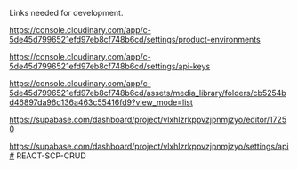 Links needed for development.

https://console.cloudinary.com/app/c-5de45d7996521efd97eb8cf748b6cd/settings/product-environments

https://console.cloudinary.com/app/c-5de45d7996521efd97eb8cf748b6cd/settings/api-keys

https://console.cloudinary.com/app/c-5de45d7996521efd97eb8cf748b6cd/assets/media_library/folders/cb5254bd46897da96d136a463c55416fd9?view_mode=list

https://supabase.com/dashboard/project/vlxhlzrkppvzjpnmjzyo/editor/17250

https://supabase.com/dashboard/project/vlxhlzrkppvzjpnmjzyo/settings/api# REACT-SCP-CRUD
